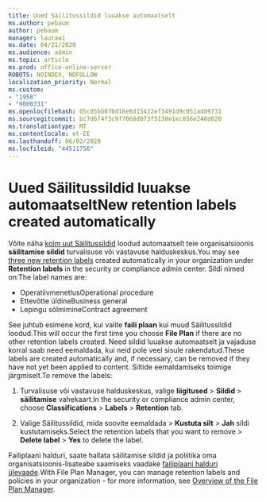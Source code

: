 ```yaml
---
title: Uued Säilitussildid luuakse automaatselt
ms.author: pebaum
author: pebaum
manager: laurawi
ms.date: 04/21/2020
ms.audience: admin
ms.topic: article
ms.prod: office-online-server
ROBOTS: NOINDEX, NOFOLLOW
localization_priority: Normal
ms.custom:
- "1958"
- "9000331"
ms.openlocfilehash: 05cd5bb076d16e6d15422ef3491d9c051ad09731
ms.sourcegitcommit: bc7d6f4f3c9f7060d073f5130e1ec856e248d020
ms.translationtype: MT
ms.contentlocale: et-EE
ms.lasthandoff: 06/02/2020
ms.locfileid: "44511756"
---
```

# <a name="new-retention-labels-created-automatically"></a><span data-ttu-id="6aa57-102">Uued Säilitussildid luuakse automaatselt</span><span class="sxs-lookup"><span data-stu-id="6aa57-102">New retention labels created automatically</span></span>

<span data-ttu-id="6aa57-103">Võite näha [kolm uut Säilitussildid](https://docs.microsoft.com/microsoft-365/compliance/file-plan-manager) loodud automaatselt teie organisatsioonis **säilitamise sildid** turvalisuse või vastavuse halduskeskus.</span><span class="sxs-lookup"><span data-stu-id="6aa57-103">You may see [three new retention labels](https://docs.microsoft.com/microsoft-365/compliance/file-plan-manager) created automatically in your organization under **Retention labels** in the security or compliance admin center.</span></span> <span data-ttu-id="6aa57-104">Sildi nimed on:</span><span class="sxs-lookup"><span data-stu-id="6aa57-104">The label names are:</span></span>

- <span data-ttu-id="6aa57-105">Operatiivmenetlus</span><span class="sxs-lookup"><span data-stu-id="6aa57-105">Operational procedure</span></span>
- <span data-ttu-id="6aa57-106">Ettevõtte üldine</span><span class="sxs-lookup"><span data-stu-id="6aa57-106">Business general</span></span>
- <span data-ttu-id="6aa57-107">Lepingu sõlmimine</span><span class="sxs-lookup"><span data-stu-id="6aa57-107">Contract agreement</span></span>

<span data-ttu-id="6aa57-108">See juhtub esimene kord, kui valite **faili plaan** kui muud Säilitussildid loodud.</span><span class="sxs-lookup"><span data-stu-id="6aa57-108">This will occur the first time you choose **File Plan** if there are no other retention labels created.</span></span> <span data-ttu-id="6aa57-109">Need sildid luuakse automaatselt ja vajaduse korral saab need eemaldada, kui neid pole veel sisule rakendatud.</span><span class="sxs-lookup"><span data-stu-id="6aa57-109">These labels are created automatically and, if necessary, can be removed if they have not yet been applied to content.</span></span> <span data-ttu-id="6aa57-110">Siltide eemaldamiseks toimige järgmiselt.</span><span class="sxs-lookup"><span data-stu-id="6aa57-110">To remove the labels:</span></span>

1. <span data-ttu-id="6aa57-111">Turvalisuse või vastavuse halduskeskus, valige **liigitused**  >  **Sildid**  >  **säilitamise** vahekaart.</span><span class="sxs-lookup"><span data-stu-id="6aa57-111">In the security or compliance admin center, choose **Classifications** > **Labels** > **Retention** tab.</span></span>

1. <span data-ttu-id="6aa57-112">Valige Säilitussildid, mida soovite eemaldada > **Kustuta silt**  >  **Jah** sildi kustutamiseks.</span><span class="sxs-lookup"><span data-stu-id="6aa57-112">Select the retention labels that you want to remove > **Delete label** > **Yes** to delete the label.</span></span>

<span data-ttu-id="6aa57-113">Failiplaani halduri, saate hallata säilitamise sildid ja poliitika oma organisatsioonis-lisateabe saamiseks vaadake [failiplaani halduri ülevaade](https://docs.microsoft.com/microsoft-365/compliance/file-plan-manager).</span><span class="sxs-lookup"><span data-stu-id="6aa57-113">With File Plan Manager, you can manage retention labels and policies in your organization - for more information, see [Overview of the File Plan Manager](https://docs.microsoft.com/microsoft-365/compliance/file-plan-manager).</span></span>
